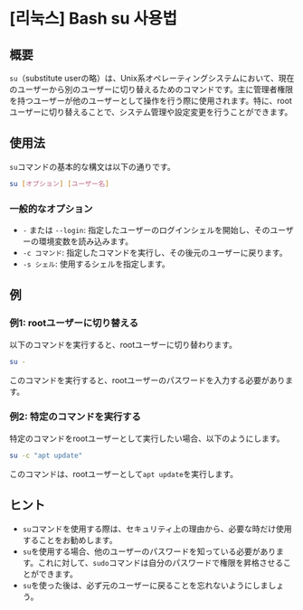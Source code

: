 # [리눅스] Bash su 사용법

## 概要
`su`（substitute userの略）は、Unix系オペレーティングシステムにおいて、現在のユーザーから別のユーザーに切り替えるためのコマンドです。主に管理者権限を持つユーザーが他のユーザーとして操作を行う際に使用されます。特に、rootユーザーに切り替えることで、システム管理や設定変更を行うことができます。

## 使用法
`su`コマンドの基本的な構文は以下の通りです。

```bash
su [オプション] [ユーザー名]
```

### 一般的なオプション
- `-` または `--login`: 指定したユーザーのログインシェルを開始し、そのユーザーの環境変数を読み込みます。
- `-c コマンド`: 指定したコマンドを実行し、その後元のユーザーに戻ります。
- `-s シェル`: 使用するシェルを指定します。

## 例
### 例1: rootユーザーに切り替える
以下のコマンドを実行すると、rootユーザーに切り替わります。

```bash
su -
```

このコマンドを実行すると、rootユーザーのパスワードを入力する必要があります。

### 例2: 特定のコマンドを実行する
特定のコマンドをrootユーザーとして実行したい場合、以下のようにします。

```bash
su -c "apt update"
```

このコマンドは、rootユーザーとして`apt update`を実行します。

## ヒント
- `su`コマンドを使用する際は、セキュリティ上の理由から、必要な時だけ使用することをお勧めします。
- `su`を使用する場合、他のユーザーのパスワードを知っている必要があります。これに対して、`sudo`コマンドは自分のパスワードで権限を昇格させることができます。
- `su`を使った後は、必ず元のユーザーに戻ることを忘れないようにしましょう。
